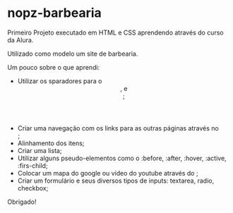 # nopz-barbearia

Primeiro Projeto executado em HTML e CSS aprendendo através do curso da Alura.

Utilizado como modelo um site de barbearia.

Um pouco sobre o que aprendi:

* Utilizar os sparadores para o <header>, <body> e <footer>; 
* Criar uma navegação com os links para as outras páginas através no <nav>;
* Alinhamento dos itens;
* Criar uma lista;
* Utilizar alguns pseudo-elementos como o :before, :after, :hover, :active, :firs-child;
* Colocar um mapa do google ou vídeo do youtube através do <inframe>;
* Criar um formulário e seus diversos tipos de inputs: textarea, radio, checkbox;

Obrigado!


